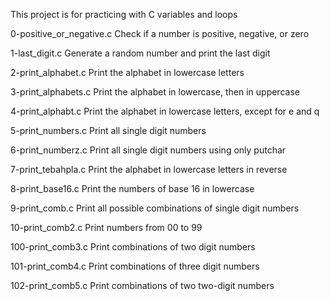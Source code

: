 This project is for practicing with C variables and loops

0-positive_or_negative.c
Check if a number is positive, negative, or zero

1-last_digit.c
Generate a random number and print the last digit

2-print_alphabet.c
Print the alphabet in lowercase letters

3-print_alphabets.c
Print the alphabet in lowercase, then in uppercase

4-print_alphabt.c
Print the alphabet in lowercase letters, except for e and q

5-print_numbers.c
Print all single digit numbers

6-print_numberz.c
Print all single digit numbers using only putchar

7-print_tebahpla.c
Print the alphabet in lowercase letters in reverse

8-print_base16.c
Print the numbers of base 16 in lowercase

9-print_comb.c
Print all possible combinations of single digit numbers

10-print_comb2.c
Print numbers from 00 to 99

100-print_comb3.c
Print combinations of two digit numbers

101-print_comb4.c
Print combinations of three digit numbers

102-print_comb5.c
Print combinations of two two-digit numbers

